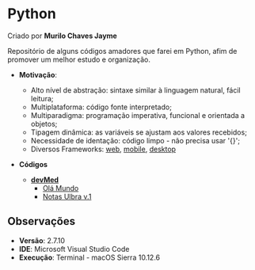# Python
Criado por **Murilo Chaves Jayme**

Repositório de alguns códigos amadores que farei em Python, afim de promover um melhor estudo e organização.

- **Motivação**:
    - Alto nível de abstração: sintaxe similar à linguagem natural, fácil leitura;
    - Multiplataforma: código fonte interpretado;
    - Multiparadigma: programação imperativa, funcional e orientada a objetos;
    - Tipagem dinâmica: as variáveis se ajustam aos valores recebidos;
    - Necessidade de identação: código limpo - não precisa usar '{}';
    - Diversos Frameworks: [web](https://www.djangoproject.com), [mobile](https://kivy.org/#home), [desktop](https://wiki.python.org/moin/TkInter)

- **Códigos**
    - **[devMed](./devMed)**
        - [Olá Mundo](./devMed/olaMundo.py)
        - [Notas Ulbra v.1](./devMed/notasUlbra.py)

## Observações

- **Versão**: 2.7.10
- **IDE**: Microsoft Visual Studio Code
- **Execução**: Terminal - macOS Sierra 10.12.6